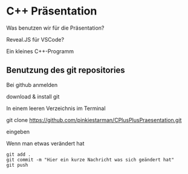 # C++ Präsentation

Was benutzen  wir für die Präsentation?

Reveal.JS für VSCode?

Ein kleines C++-Programm


## Benutzung des git repositories

Bei github anmelden

download & install git

In einem leeren Verzeichnis im Terminal

 git clone https://github.com/pinkiestarman/CPlusPlusPraesentation.git

eingeben 

Wenn man etwas  verändert hat 

```
git add .
git commit -m "Hier ein kurze Nachricht was sich geändert hat"
git push
```
